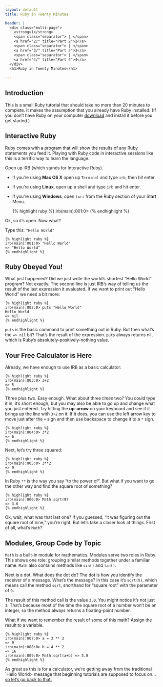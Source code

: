 ```yaml
---
layout: default
title: Ruby in Twenty Minutes

header: |
  <div class="multi-page">
    <strong>1</strong>
    <span class="separator"> | </span>
    <a href="2/" title="Part 2">2</a>
    <span class="separator"> | </span>
    <a href="3/" title="Part 3">3</a>
    <span class="separator"> | </span>
    <a href="4/" title="Part 4">4</a>
  </div>
  <h1>Ruby in Twenty Minutes</h1>
  
---
```


## Introduction


This is a small Ruby tutorial that should take no more than 20 minutes to
complete. It makes the assumption that you already have Ruby installed.
(If you don’t have Ruby on your computer [download](/en/downloads/) and
install it before you get started.)

## Interactive Ruby

Ruby comes with a program that will show the results of any Ruby statements
you feed it. Playing with Ruby code in interactive sessions like this is a
terrific way to learn the language.

Open up IRB (which stands for Interactive Ruby).

* If you’re using **Mac OS X** open up `Terminal` and type `irb`, then hit enter.
* If you’re using **Linux**, open up a shell and type `irb` and hit enter.
* If you’re using **Windows**, open `fxri` from the Ruby section of your Start Menu.

    {% highlight ruby %}
    irb(main):001:0>
    {% endhighlight %}

Ok, so it’s open. Now what?

Type this: `"Hello World"`

    {% highlight ruby %}
    irb(main):001:0> "Hello World"
    => "Hello World"
    {% endhighlight %}

## Ruby Obeyed You!

What just happened? Did we just write the world’s shortest “Hello
World” program?  Not exactly. The second line is just IRB’s way of
telling us the result of the last expression it evaluated. If we want
to print out “Hello World” we need a bit more:

    {% highlight ruby %}
    irb(main):002:0> puts "Hello World"
    Hello World
    => nil
    {% endhighlight %}

`puts` is the basic command to print something out in Ruby. But then what’s the
`=> nil` bit? That’s the result of the expression. `puts` always
returns nil, which is Ruby’s absolutely-positively-nothing value.

## Your Free Calculator is Here

Already, we have enough to use IRB as a basic calculator:

    {% highlight ruby %}
    irb(main):003:0> 3+2
    => 5
    {% endhighlight %}

Three plus two. Easy enough. What about three _times_ two? You could
type it in, it’s short enough, but you may also be able to go up and
change what you just entered. Try hitting the **up-arrow** on your
keyboard and see if it brings up the line with `3+2` on it.
If it does, you can use the left arrow key to move just after the `+`
sign and then use backspace to change it to a `*` sign.

    {% highlight ruby %}
    irb(main):004:0> 3*2
    => 6
    {% endhighlight %}

Next, let’s try three squared:

    {% highlight ruby %}
    irb(main):005:0> 3**2
    => 9
    {% endhighlight %}

In Ruby `**` is the way you say “to the power of”. But what if you
want to go the other way and find the square root of something?

    {% highlight ruby %}
    irb(main):006:0> Math.sqrt(9)
    => 3.0
    {% endhighlight %}

Ok, wait, what was that last one? If you guessed, “it was figuring out
the square root of nine,” you’re right. But let’s take a closer
look at things. First of all, what’s `Math`?

## Modules, Group Code by Topic

`Math` is a built-in module for mathematics. Modules serve two roles in
Ruby. This shows one role: grouping similar methods together under a familiar
name. `Math` also contains methods like `sin()` and `tan()`.

Next is a dot. What does the dot do? The dot is how you identify the
receiver of a message. What’s the message? In this case it’s
`sqrt(9)`, which means call the method `sqrt`, shorthand for “square
root” with the parameter of `9`.


The result of  this method call is the value `3.0`. You might notice
it’s not just `3`. That’s because most of the time the square root of
a number won’t be an integer, so the method always returns a
floating-point number.

What if we  want to remember the result of some  of this math?  Assign
the result to a variable.

    {% highlight ruby %}
    irb(main):007:0> a = 3 ** 2
    => 9
    irb(main):008:0> b = 4 ** 2
    => 16
    irb(main):009:0> Math.sqrt(a+b) => 5.0
    {% endhighlight %}

As great as this is for a calculator, we’re getting away from the traditional
`Hello World> message that beginning tutorials are supposed to focus on…
[so let’s go back to that.](2/)
